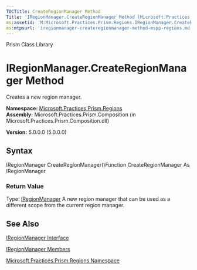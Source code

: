 ```yaml
---
TOCTitle: CreateRegionManager Method
Title: 'IRegionManager.CreateRegionManager Method (Microsoft.Practices.Prism.Regions)'
ms:assetid: 'M:Microsoft.Practices.Prism.Regions.IRegionManager.CreateRegionManager'
ms:mtpsurl: 'iregionmanager-createregionmanager-method-mspp-regions.md'
---
```


Prism Class Library

IRegionManager.CreateRegionManager Method
=============================================

Creates a new region manager.

**Namespace:** [Microsoft.Practices.Prism.Regions](https://msdn.microsoft.com/library/microsoft.practices.prism.regions)
**Assembly:** Microsoft.Practices.Prism.Composition (in Microsoft.Practices.Prism.Composition.dll)

**Version:** 5.0.0.0 (5.0.0.0)

## Syntax


IRegionManager CreateRegionManager()Function CreateRegionManager As IRegionManager
### Return Value

Type: [IRegionManager](https://msdn.microsoft.com/library/microsoft.practices.prism.regions.iregionmanager)
A new region manager that can be used as a different scope from the current region manager.

See Also
--------


[IRegionManager Interface](https://msdn.microsoft.com/library/microsoft.practices.prism.regions.iregionmanager)

[IRegionManager Members](https://msdn.microsoft.com/allmembers.t:microsoft.practices.prism.regions.iregionmanager)

[Microsoft.Practices.Prism.Regions Namespace](https://msdn.microsoft.com/library/microsoft.practices.prism.regions)
